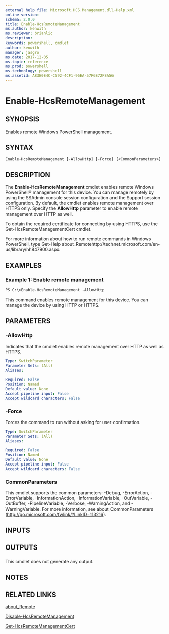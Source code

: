 ```yaml
---
external help file: Microsoft.HCS.Management.dll-Help.xml
online version: 
schema: 2.0.0
title: Enable-HcsRemoteManagement
ms.author: kenwith
ms.reviewer: brianlic
description: 
keywords: powershell, cmdlet
author: kenwith
manager: jasgro
ms.date: 2017-12-05
ms.topic: reference
ms.prod: powershell
ms.technology: powershell
ms.assetid: A83E0E4C-C592-4CF1-96EA-57F6E72FEA56
---
```


# Enable-HcsRemoteManagement

## SYNOPSIS
Enables remote Windows PowerShell management.

## SYNTAX

```
Enable-HcsRemoteManagement [-AllowHttp] [-Force] [<CommonParameters>]
```

## DESCRIPTION
The **Enable-HcsRemoteManagement** cmdlet enables remote Windows PowerShell® management for this device.
You can manage remotely by using the SSAdmin console session configuration and the Support session configuration.
By default, the cmdlet enables remote management over HTTPS only.
Specify the **AllowHttp** parameter to enable remote management over HTTP as well.

To obtain the required certificate for connecting by using HTTPS, use the Get-HcsRemoteManagementCert cmdlet.

For more information about how to run remote commands in Windows PowerShell, type Get-Help about_Remotehttp://technet.microsoft.com/en-us/library/hh847900.aspx.

## EXAMPLES

### Example 1: Enable remote management
```
PS C:\>Enable-HcsRemoteManagement -AllowHttp
```

This command enables remote management for this device.
You can manage the device by using HTTP or HTTPS.

## PARAMETERS

### -AllowHttp
Indicates that the cmdlet enables remote management over HTTP as well as HTTPS.

```yaml
Type: SwitchParameter
Parameter Sets: (All)
Aliases: 

Required: False
Position: Named
Default value: None
Accept pipeline input: False
Accept wildcard characters: False
```

### -Force
Forces the command to run without asking for user confirmation.

```yaml
Type: SwitchParameter
Parameter Sets: (All)
Aliases: 

Required: False
Position: Named
Default value: None
Accept pipeline input: False
Accept wildcard characters: False
```

### CommonParameters
This cmdlet supports the common parameters: -Debug, -ErrorAction, -ErrorVariable, -InformationAction, -InformationVariable, -OutVariable, -OutBuffer, -PipelineVariable, -Verbose, -WarningAction, and -WarningVariable. For more information, see about_CommonParameters (http://go.microsoft.com/fwlink/?LinkID=113216).

## INPUTS

## OUTPUTS

###  
This cmdlet does not generate any output.

## NOTES

## RELATED LINKS

[about_Remote](http://technet.microsoft.com/en-us/library/hh847900.aspx)

[Disable-HcsRemoteManagement](./Disable-HcsRemoteManagement.md)

[Get-HcsRemoteManagementCert](./Get-HcsRemoteManagementCert.md)
